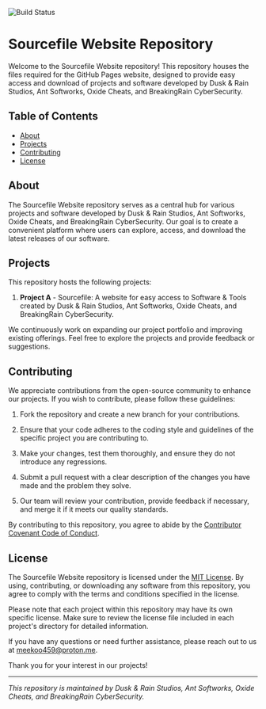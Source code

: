 ![Build Status](https://github.com//rainsoftware/Sourcefile-Website-Revamped/actions/workflows/astro.yml/badge.svg)
# Sourcefile Website Repository

Welcome to the Sourcefile Website repository! This repository houses the files required for the GitHub Pages website, designed to provide easy access and download of projects and software developed by Dusk & Rain Studios, Ant Softworks, Oxide Cheats, and BreakingRain CyberSecurity.

## Table of Contents

- [About](#about)
- [Projects](#projects)
- [Contributing](#contributing)
- [License](#license)

## About

The Sourcefile Website repository serves as a central hub for various projects and software developed by Dusk & Rain Studios, Ant Softworks, Oxide Cheats, and BreakingRain CyberSecurity. Our goal is to create a convenient platform where users can explore, access, and download the latest releases of our software.

## Projects

This repository hosts the following projects:

1. **Project A** - Sourcefile: A website for easy access to Software & Tools created by Dusk & Rain Studios, Ant Softworks, Oxide Cheats, and BreakingRain CyberSecurity.

We continuously work on expanding our project portfolio and improving existing offerings. Feel free to explore the projects and provide feedback or suggestions.

## Contributing

We appreciate contributions from the open-source community to enhance our projects. If you wish to contribute, please follow these guidelines:

1. Fork the repository and create a new branch for your contributions.

2. Ensure that your code adheres to the coding style and guidelines of the specific project you are contributing to.

3. Make your changes, test them thoroughly, and ensure they do not introduce any regressions.

4. Submit a pull request with a clear description of the changes you have made and the problem they solve.

5. Our team will review your contribution, provide feedback if necessary, and merge it if it meets our quality standards.

By contributing to this repository, you agree to abide by the [Contributor Covenant Code of Conduct](CODE_OF_CONDUCT.md).

## License

The Sourcefile Website repository is licensed under the [MIT License](LICENSE). By using, contributing, or downloading any software from this repository, you agree to comply with the terms and conditions specified in the license.

Please note that each project within this repository may have its own specific license. Make sure to review the license file included in each project's directory for detailed information.

If you have any questions or need further assistance, please reach out to us at [meekoo459@proton.me](mailto:meekoo459@proton.me).

Thank you for your interest in our projects!

---

*This repository is maintained by Dusk & Rain Studios, Ant Softworks, Oxide Cheats, and BreakingRain CyberSecurity.*
